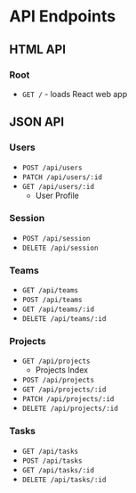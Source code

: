 # API Endpoints

## HTML API

### Root

- `GET /` - loads React web app

## JSON API

### Users

- `POST /api/users`
- `PATCH /api/users/:id`
- `GET /api/users/:id`
  - User Profile

### Session

- `POST /api/session`
- `DELETE /api/session`

### Teams

- `GET /api/teams`
- `POST /api/teams`
- `GET /api/teams/:id`
- `DELETE /api/teams/:id`

### Projects

- `GET /api/projects`
  - Projects Index
- `POST /api/projects`
- `GET /api/projects/:id`
- `PATCH /api/projects/:id`
- `DELETE /api/projects/:id`

### Tasks
- `GET /api/tasks`
- `POST /api/tasks`
- `GET /api/tasks/:id`
- `DELETE /api/tasks/:id`
